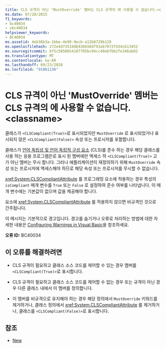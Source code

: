 ```yaml
---
title: CLS 규격이 아닌 'MustOverride' 멤버는 CLS 규격의 에 사용할 수 없습니다.<classname>
ms.date: 07/20/2015
f1_keywords:
- bc40034
- vbc40034
helpviewer_keywords:
- BC40034
ms.assetid: 4eb36b3a-1bbe-4e99-9ecb-a12b8729b128
ms.openlocfilehash: 272e4d73518db926b50df93ab7072f434cb13452
ms.sourcegitcommit: bf5c5850654187705bc94cc40ebfb62fe346ab02
ms.translationtype: MT
ms.contentlocale: ko-KR
ms.lasthandoff: 09/23/2020
ms.locfileid: "91061136"
---
```

# <a name="non-cls-compliant-mustoverride-member-is-not-allowed-in-a-cls-compliant-classname"></a>CLS 규격이 아닌 'MustOverride' 멤버는 CLS 규격의 에 사용할 수 없습니다.\<classname>

클래스가 `<CLSCompliant(True)>`로 표시되었지만 `MustOverride` 로 표시되었거나 표시되지 않은 `<CLSCompliant(False)>` 속성 또는 프로시저를 포함합니다.  
  
 클래스가 [언어 독립성 및 언어 독립적 구성 요소](../../standard/language-independence-and-language-independent-components.md) (CLS)를 준수 하는 경우 해당 클래스를 사용 하는 응용 프로그램은로 표시 된 멤버에만 액세스 하 `<CLSCompliant(True)>` 고가 아닌 멤버는 무시 합니다. 그러나 애플리케이션이 재정의하기 위해 `MustOverride` 속성 또는 프로시저에 액세스해야 하므로 해당 속성 또는 프로시저를 무시할 수 없습니다.  
  
 <xref:System.CLSCompliantAttribute> 를 프로그래밍 요소에 적용하는 경우 특성의 `isCompliant` 매개 변수를 `True` 또는 `False` 로 설정하여 준수 여부를 나타냅니다. 이 매개 변수에는 기본값이 없으며 값을 제공해야 합니다.  
  
 요소에 <xref:System.CLSCompliantAttribute> 를 적용하지 않으면 비규격인 것으로 간주됩니다.  
  
 이 메시지는 기본적으로 경고입니다. 경고를 숨기거나 오류로 처리하는 방법에 대한 자세한 내용은 [Configuring Warnings in Visual Basic](/visualstudio/ide/configuring-warnings-in-visual-basic)을 참조하세요.  
  
 **오류 ID:** BC40034  
  
## <a name="to-correct-this-error"></a>이 오류를 해결하려면  
  
- CLS 규격이 필요하고 클래스 소스 코드를 제어할 수 있는 경우 멤버를 `<CLSCompliant(True)>`로 표시합니다.  
  
- CLS 규격이 필요하고 클래스 소스 코드를 제어할 수 없는 경우 또는 규격이 아닌 경우 다른 클래스 내에서 이 멤버를 정의합니다.  
  
- 이 멤버를 비규격으로 유지해야 하는 경우 해당 정의에서 `MustOverride` 키워드를 제거하거나, 클래스 정의에서 <xref:System.CLSCompliantAttribute> 를 제거하거나, 클래스를 `<CLSCompliant(False)>`로 표시합니다.  
  
## <a name="see-also"></a>참조

- [New](../language-reference/modifiers/mustoverride.md)
